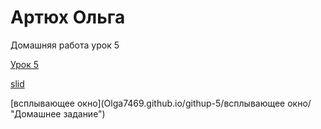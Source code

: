 # Артюх Ольга
Домашняя работа урок 5

[Урок 5](https://olga7469.github.io/%D1%83%D1%80%D0%BE%D0%BA5-1/ "Домашнее задание")

[slid](https://olga7469.github.io/src/ "Домашнее задание")

[всплывающее окно](Olga7469.github.io/githup-5/всплывающее окно/ "Домашнее задание")
